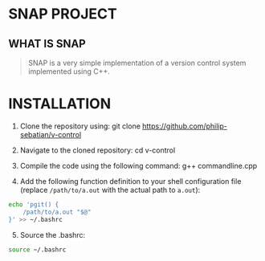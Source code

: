 # SNAP PROJECT

## WHAT IS SNAP

> SNAP is a very simple implementation of a version control system implemented using C++.

# INSTALLATION

1. Clone the repository using:
git clone https://github.com/philip-sebatian/v-control



2. Navigate to the cloned repository:
cd v-control



3. Compile the code using the following command:
g++ commandline.cpp



4. Add the following function definition to your shell configuration file (replace `/path/to/a.out` with the actual path to `a.out`):
```bash
echo 'pgit() {
    /path/to/a.out "$@"
}' >> ~/.bashrc
```


5. Source the .bashrc:
```bash
source ~/.bashrc
```

